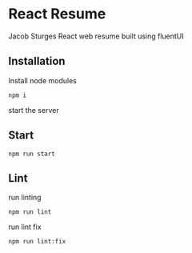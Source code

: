 # React Resume

Jacob Sturges React web resume built using fluentUI

## Installation
 
Install node modules

```
npm i
```

start the server
## Start

```
npm run start
```

## Lint
run linting
```
npm run lint
```
run lint fix
```
npm run lint:fix
```